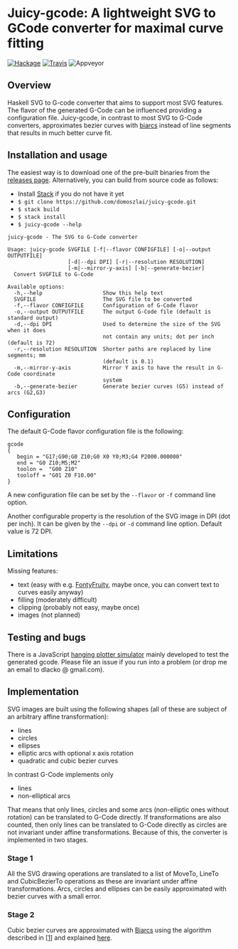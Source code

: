 # Juicy-gcode: A lightweight SVG to GCode converter for maximal curve fitting

[![Hackage](https://img.shields.io/hackage/v/juicy-gcode.svg)](https://hackage.haskell.org/package/juicy-gcode)
[![Travis](https://travis-ci.org/domoszlai/juicy-gcode.svg?branch=master)](http://travis-ci.org/domoszlai/juicy-gcode)
![Appveyor](https://ci.appveyor.com/api/projects/status/github/domoszlai/juicy-gcode?branch=master&svg=true)

## Overview

Haskell SVG to G-code converter that aims to support most SVG features. The flavor of the generated G-Code can be influenced providing a configuration file.
Juicy-gcode, in contrast to most SVG to G-Code converters, approximates bezier curves with [biarcs](http://dlacko.org/blog/2016/10/19/approximating-bezier-curves-by-biarcs/) instead of line segments
that results in much better curve fit.

## Installation and usage

The easiest way is to download one of the pre-built binaries from the [releases page](https://github.com/domoszlai/juicy-gcode/releases).
Alternatively, you can build from source code as follows:

- Install [Stack](https://docs.haskellstack.org/en/stable/install_and_upgrade/) if you do not have it yet
- `$ git clone https://github.com/domoszlai/juicy-gcode.git`
- `$ stack build`
- `$ stack install`
- `$ juicy-gcode --help`

```
juicy-gcode - The SVG to G-Code converter

Usage: juicy-gcode SVGFILE [-f|--flavor CONFIGFILE] [-o|--output OUTPUTFILE]
                   [-d|--dpi DPI] [-r|--resolution RESOLUTION]
                   [-m|--mirror-y-axis] [-b|--generate-bezier]
  Convert SVGFILE to G-Code

Available options:
  -h,--help                   Show this help text
  SVGFILE                     The SVG file to be converted
  -f,--flavor CONFIGFILE      Configuration of G-Code flavor
  -o,--output OUTPUTFILE      The output G-Code file (default is standard output)
  -d,--dpi DPI                Used to determine the size of the SVG when it does
                              not contain any units; dot per inch (default is 72)
  -r,--resolution RESOLUTION  Shorter paths are replaced by line segments; mm
                              (default is 0.1)
  -m,--mirror-y-axis          Mirror Y axis to have the result in G-Code coordinate
                              system
  -b,--generate-bezier        Generate bezier curves (G5) instead of arcs (G2,G3)
```

## Configuration

The default G-Code flavor configuration file is the following:

```
gcode
{
   begin = "G17;G90;G0 Z10;G0 X0 Y0;M3;G4 P2000.000000"
   end = "G0 Z10;M5;M2"
   toolon =  "G00 Z10"
   tooloff = "G01 Z0 F10.00"
}
```

A new configuration file can be set by the `--flavor` or `-f` command line option.

Another configurable property is the resolution of the SVG image in DPI (dot per inch). It can be given by the `--dpi` or `-d` command line option. Default value is 72 DPI.

## Limitations

Missing features:

- text (easy with e.g. [FontyFruity](https://hackage.haskell.org/package/FontyFruity), maybe once, you can convert text to curves easily anyway)
- filling (moderately difficult)
- clipping (probably not easy, maybe once)
- images (not planned)

## Testing and bugs

There is a JavaScript [hanging plotter simulator](https://github.com/domoszlai/hanging-plotter-simulator) mainly developed to test the generated gcode.
Please file an issue if you run into a problem (or drop me an email to dlacko @ gmail.com).

## Implementation

SVG images are built using the following shapes (all of these are subject of an arbitrary affine transformation):

- lines
- circles
- ellipses
- elliptic arcs with optional x axis rotation
- quadratic and cubic bezier curves

In contrast G-Code implements only

- lines
- non-elliptical arcs

That means that only lines, circles and some arcs (non-elliptic ones without rotation) can be translated to G-Code directly. If transformations are also counted, then
only lines can be translated to G-Code directly as circles are not invariant under affine transformations. Because of this, the converter is implemented in two stages.

### Stage 1

All the SVG drawing operations are translated to a list of MoveTo, LineTo and CubicBezierTo operations as these are invariant under affine transformations.
Arcs, circles and ellipses can be easily approximated with bezier curves with a small error.

### Stage 2

Cubic bezier curves are approximated with [Biarcs](https://en.wikipedia.org/wiki/Biarc) using the algorithm described in [[1](http://www.itc.ktu.lt/index.php/ITC/article/view/11812)] and explained [here](http://dlacko.org/blog/2016/10/19/approximating-bezier-curves-by-biarcs/).
